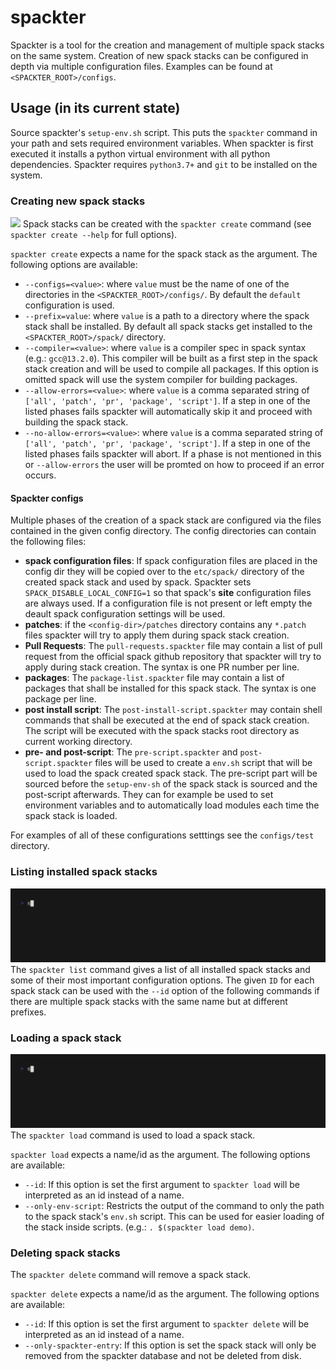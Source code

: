 # spackter
Spackter is a tool for the creation and management of multiple spack stacks on the same system.
Creation of new spack stacks can be configured in depth via multiple configuration files.
Examples can be found at `<SPACKTER_ROOT>/configs`.

## Usage (in its current state)
Source spackter's `setup-env.sh` script. This puts the `spackter` command in your path and sets required environment variables.
When spackter is first executed it installs a python virtual environment with all python dependencies. 
Spackter requires `python3.7+`  and `git` to be installed on the system. 

### Creating new spack stacks
![](demo/spackter_create.gif)
Spack stacks can be created with the `spackter create` command (see `spackter create --help` for full options).

`spackter create` expects a name for the spack stack as the argument.
The following options are available:
 * `--configs=<value>`: where `value` must be the name of one of the directories in the `<SPACKTER_ROOT>/configs/`. By default the `default` configuration is used.
 * `--prefix=value`: where `value` is a path to a directory where the spack stack shall be installed. By default all spack stacks get installed to the `<SPACKTER_ROOT>/spack/` directory.
 * `--compiler=<value>`: where `value` is a compiler spec in spack syntax (e.g.: `gcc@13.2.0`). This compiler will be built as a first step in the spack stack creation and will be used to compile all packages.
    If this option is omitted spack will use the system compiler for building packages. 
 * `--allow-errors=<value>`: where `value` is a comma separated string of `['all', 'patch', 'pr', 'package', 'script']`. If a step in one of the listed phases fails spackter will automatically skip it and proceed with building the spack stack.
 * `--no-allow-errors=<value>`: where `value` is a comma separated string of `['all', 'patch', 'pr', 'package', 'script']`. If a step in one of the listed phases fails spackter will abort. If a phase is not mentioned in this or `--allow-errors`
    the user will be promted on how to proceed if an error occurs.

#### Spackter configs
Multiple phases of the creation of a spack stack are configured via the files contained in the given config directory.
The config directories can contain the following files:
 * **spack configuration files**: If spack configuration files are placed in the config dir they will be copied over to the `etc/spack/` directory of the created spack stack and used by spack.
   Spackter sets `SPACK_DISABLE_LOCAL_CONFIG=1` so that spack's **site** configuration files are always used. If a configuration file is not present or left empty the deault spack configuration settings will be used.
 * **patches**: if the `<config-dir>/patches` directory contains any `*.patch` files spackter will try to apply them during spack stack creation.
 * **Pull Requests**: The `pull-requests.spackter` file may contain a list of pull request from the official spack github repository that spackter will try to apply during stack creation. The syntax is one PR number per line.
 * **packages**: The `package-list.spackter` file may contain a list of packages that shall be installed for this spack stack. The syntax is one package per line.
 * **post install script**: The `post-install-script.spackter` may contain shell commands that shall be executed at the end of spack stack creation. The script will be executed with the spack stacks root directory as current working directory.
 * **pre- and post-script**: The `pre-script.spackter` and `post-script.spackter` files will be used to create a `env.sh` script that will be used to load the spack created spack stack. The pre-script part will be sourced before the `setup-env-sh`
    of the spack stack is sourced and the post-script afterwards. They can for example be used to set environment variables and to automatically load modules each time the spack stack is loaded.
   
For examples of all of these configurations setttings see the `configs/test` directory.

### Listing installed spack stacks
![](demo/spackter_list.gif)
The `spackter list` command gives a list of all installed spack stacks and some of their most important configuration options.
The given `ID` for each spack stack can be used with the `--id` option of the following commands if there are multiple spack stacks with the same name but at different prefixes.
### Loading a spack stack
![](demo/spackter_load.gif)
The `spackter load` command is used to load a spack stack.

`spackter load` expects a name/id as the argument.
The following options are available:
 * `--id`: If this option is set the first argument to `spackter load` will be interpreted as an id instead of a name.
 * `--only-env-script`: Restricts the output of the command to only the path to the spack stack's `env.sh` script. This can be used for easier loading of the stack inside scripts. (e.g.: `. $(spackter load demo)`.

### Deleting spack stacks
The `spackter delete` command will remove a spack stack. 

`spackter delete` expects a name/id as the argument.
The following options are available:
 * `--id`: If this option is set the first argument to `spackter delete` will be interpreted as an id instead of a name.
 * `--only-spackter-entry`: If this option is set the spack stack will only be removed from the spackter database and not be deleted from disk.
